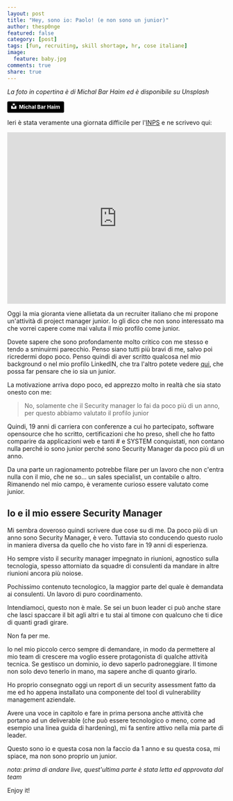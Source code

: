 ```yaml
---
layout: post
title: "Hey, sono io: Paolo! (e non sono un junior)"
author: thesp0nge
featured: false
category: [post]
tags: [fun, recruiting, skill shortage, hr, cose italiane]
image:
  feature: baby.jpg
comments: true
share: true
---
```


_La foto in copertina è di Michal Bar Haim ed è disponibile su Unsplash_

<a style="background-color:black;color:white;text-decoration:none;padding:4px 6px;font-family:-apple-system, BlinkMacSystemFont, &quot;San Francisco&quot;, &quot;Helvetica Neue&quot;, Helvetica, Ubuntu, Roboto, Noto, &quot;Segoe UI&quot;, Arial, sans-serif;font-size:12px;font-weight:bold;line-height:1.2;display:inline-block;border-radius:3px" href="https://unsplash.com/@michalbarhaim?utm_medium=referral&amp;utm_campaign=photographer-credit&amp;utm_content=creditBadge" target="_blank" rel="noopener noreferrer" title="Download free do whatever you want high-resolution photos from Michal Bar Haim"><span style="display:inline-block;padding:2px 3px"><svg xmlns="http://www.w3.org/2000/svg" style="height:12px;width:auto;position:relative;vertical-align:middle;top:-2px;fill:white" viewBox="0 0 32 32"><title>unsplash-logo</title><path d="M10 9V0h12v9H10zm12 5h10v18H0V14h10v9h12v-9z"></path></svg></span><span style="display:inline-block;padding:2px 3px">Michal Bar Haim</span></a>

Ieri è stata veramente una giornata difficile per l'[INPS](https://www.inps.it) e ne scrivevo qui: 
<iframe src="https://www.linkedin.com/embed/feed/update/urn:li:share:6651107940465991680" height="395" width="504" frameborder="0" allowfullscreen="" title="Embedded post"></iframe>

Oggi la mia gioranta viene allietata da un recruiter italiano che mi propone
un'attività di project manager junior. Io gli dico che non sono interessato ma
che vorrei capere come mai valuta il mio profilo come junior.

Dovete sapere che sono profondamente molto critico con me stesso e tendo a
sminuirmi parecchio. Penso siano tutti più bravi di me, salvo poi ricredermi
dopo poco. Penso quindi di aver scritto qualcosa nel mio background o nel mio
profilo LinkedIN, che tra l'altro potete vedere
[qui](https://www.linkedin.com/in/paolo-perego/), che possa far pensare che io
sia un junior.

La motivazione arriva dopo poco, ed apprezzo molto in realtà che sia stato
onesto con me:

> No, solamente che il Security manager lo fai da poco più di un anno, per
> questo abbiamo valutato il profilo junior

Quindi, 19 anni di carriera con conferenze a cui ho partecipato, software
opensource che ho scritto, certificazioni che ho preso, shell che ho fatto
comparire da applicazioni web e tanti # e SYSTEM conquistati, non contano nulla
perché io sono junior perché sono Security Manager da poco più di un anno.

Da una parte un ragionamento potrebbe filare per un lavoro che non c'entra
nulla con il mio, che ne so... un sales specialist, un contabile o altro.
Rimanendo nel mio campo, è veramente curioso essere valutato come junior.

## Io e il mio essere Security Manager

Mi sembra doveroso quindi scrivere due cose su di me. Da poco più di un anno
sono Security Manager, è vero. Tuttavia sto conducendo questo ruolo in maniera
diversa da quello che ho visto fare in 19 anni di esperienza.

Ho sempre visto il security manager impegnato in riunioni, agnostico sulla
tecnologia, spesso attorniato da squadre di consulenti da mandare in altre
riunioni ancora più noiose.

Pochissimo contenuto tecnologico, la maggior parte del quale è demandata ai
consulenti. 
Un lavoro di puro coordinamento.

Intendiamoci, questo non è male. Se sei un buon leader ci può anche stare che
lasci spaccare il bit agli altri e tu stai al timone con qualcuno che ti dice
di quanti gradi girare.

Non fa per me.

Io nel mio piccolo cerco sempre di demandare, in modo da permettere al mio team
di crescere ma voglio essere protagonista di qualche attività tecnica. Se
gestisco un dominio, io devo saperlo padroneggiare. Il timone non solo devo
tenerlo in mano, ma sapere anche di quanto girarlo.

Ho proprio consegnato oggi un report di un security assessment fatto da me ed
ho appena installato una componente del tool di vulnerability management
aziendale.

Avere una voce in capitolo e fare in prima persona anche attività che portano
ad un deliverable (che può essere tecnologico o meno, come ad esempio una linea
guida di hardening), mi fa sentire attivo nella mia parte di leader.

Questo sono io e questa cosa non la faccio da 1 anno e su questa cosa, mi
spiace, ma non sono proprio un junior.

_nota: prima di andare live, quest'ultima parte è stata letta ed approvata dal
team_

Enjoy it!
